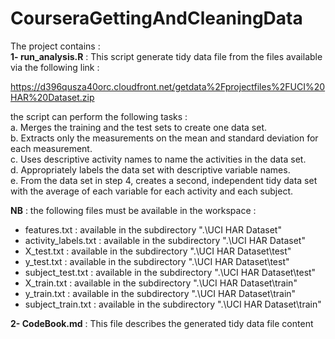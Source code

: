 # CourseraGettingAndCleaningData
 
 The project contains :  
**1- run_analysis.R** : This script generate tidy data file from the files available via the following link :
 
https://d396qusza40orc.cloudfront.net/getdata%2Fprojectfiles%2FUCI%20HAR%20Dataset.zip 
  
the script can perform the following tasks :  
a. Merges the training and the test sets to create one data set.  
b. Extracts only the measurements on the mean and standard deviation for each measurement.  
c. Uses descriptive activity names to name the activities in the data set.  
d. Appropriately labels the data set with descriptive variable names.  
e. From the data set in step 4, creates a second, independent tidy data set with the average of each variable for each activity and each subject.  
 
**NB** : the following files must be available in the workspace : 
* features.txt : available in the subdirectory ".\UCI HAR Dataset\" 
* activity_labels.txt : available in the subdirectory ".\UCI HAR Dataset\" 
* X_test.txt : available in the subdirectory ".\UCI HAR Dataset\test\" 
* y_test.txt : available in the subdirectory ".\UCI HAR Dataset\test\" 
* subject_test.txt : available in the subdirectory ".\UCI HAR Dataset\test\" 
* X_train.txt : available in the subdirectory ".\UCI HAR Dataset\train\" 
* y_train.txt : available in the subdirectory ".\UCI HAR Dataset\train\"
* subject_train.txt : available in the subdirectory ".\UCI HAR Dataset\train\" 


**2- CodeBook.md** :  This file describes the generated tidy data file content 
